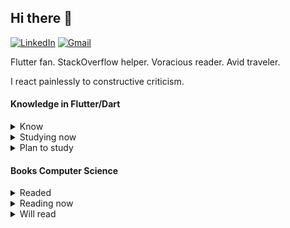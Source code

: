 ## Hi there 👋
[![LinkedIn](https://img.shields.io/badge/linkedin-%230077B5.svg?style=for-the-badge&logo=linkedin&logoColor=ffffff)](https://linkedin.com/in/vladzaikin) [![Gmail](https://img.shields.io/badge/-gmail-c14438?style=for-the-badge&logo=Gmail&logoColor=ffffff)](mailto:aicserrock@gmail.com)


Flutter fan. StackOverflow helper. Voracious reader. Avid traveler.

I react painlessly to constructive criticism.

#### Knowledge in Flutter/Dart

<details>
<summary>Know</summary> 
  
1. Difference between Stateless/Statefull/Inherit  
2. Lifecycle Stateless/Statefull/Inherit  
3. Understand how to create a productive UI  
4. async/await/then/  
5. stream/generator  
6. Keys  
7. BuildContext   
8. Navigation   
9. Testing 
  
</details>  

<details>
<summary>Studying now</summary>
<p>  
  
Advanced level:
* Provider
* BLoC 
</p>
</details> 

<details>
<summary>Plan to study</summary>
<p>  
  
 * Firebase 
 * get_it  
 * WebSocket 
 * gRPC  
 * GraphQL  
 * method channels  
 * Firebase Analytics 
 * Crashlytics  
 * Sentry  
  
</p>
</details>  

#### Books Computer Science
<details>
<summary>Readed</summary>
<p>  
  
  * Grokking Algorithms - https://www.amazon.com/Grokking-Algorithms-illustrated-programmers-curious/dp/1617292230. 
  * Grokking Simplicity - https://www.amazon.com/Grokking-Simplicity-software-functional-thinking/dp/161729620.  
  * Design pattern via C# = https://itvdn.com/ru/maildeliveries/details/635b19f5-95b4-44ef-827d-831c9965b83e.  
  * Clean code - https://www.amazon.com/Clean-Code-Handbook-Software-Craftsmanship/dp/0132350882. 
  
</p>
</details> 
<details>
<summary>Reading now</summary>
<p>  
  
 * Flutter Apprentice Second Edition Dart 2.14.2, Flutter 2.5.1
  
</p>
</details> 
<details>
<summary>Will read</summary>
<p>  
  
  * Dart Apprentice (First Edition) - https://www.amazon.com/Dart-Apprentice-First-Beginning-Programming/dp/1950325326/ref=sr_1_1?crid=3G2AYFLIHC0N5&keywords=Dart+Apprentice+By+Jonathan+Sande+%26+Matt+Galloway&qid=1649752050&s=books&sprefix=dart+apprentice+by+jonathan+sande+%26+matt+galloway%2Cstripbooks-intl-ship%2C211&sr=1-1. 
  
</p>
</details> 
